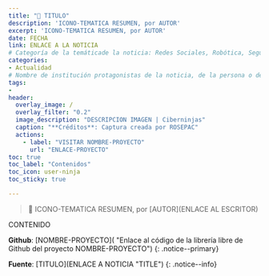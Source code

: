 ```yaml
---
title: "📰 TITULO"
description: 'ICONO-TEMATICA RESUMEN, por AUTOR'
excerpt: 'ICONO-TEMATICA RESUMEN, por AUTOR'
date: FECHA
link: ENLACE A LA NOTICIA
# Categoría de la temáticade la noticia: Redes Sociales, Robótica, Seguridad Informática, Software, SDK Multiplataforma, Educación, Genética
categories:
- Actualidad
# Nombre de institución protagonistas de la noticia, de la persona o del software, sistema o SDK.
tags:
- 
header:
  overlay_image: /
  overlay_filter: "0.2"
  image_description: "DESCRIPCION IMAGEN | Ciberninjas"
  caption: "**Créditos**: Captura creada por ROSEPAC"
  actions:
    - label: "VISITAR NOMBRE-PROYECTO"
      url: "ENLACE-PROYECTO"
toc: true
toc_label: "Contenidos"
toc_icon: user-ninja
toc_sticky: true

---
```

> 📰 ICONO-TEMATICA RESUMEN, por [AUTOR](ENLACE AL ESCRITOR)

CONTENIDO

**Github**: [NOMBRE-PROYECTO]( "Enlace al código de la librería libre de Github del proyecto NOMBRE-PROYECTO")
{: .notice--primary}

**Fuente**: [TITULO](ENLACE A NOTICIA "TITLE")
{: .notice--info}